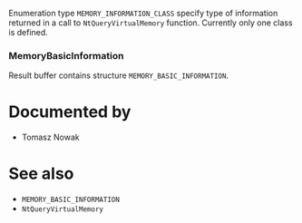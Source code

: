 Enumeration type `MEMORY_INFORMATION_CLASS` specify type of information returned in a call to `NtQueryVirtualMemory` function. Currently only one class is defined.

### MemoryBasicInformation

Result buffer contains structure `MEMORY_BASIC_INFORMATION`.

# Documented by

* Tomasz Nowak

# See also

* `MEMORY_BASIC_INFORMATION`
* `NtQueryVirtualMemory`
